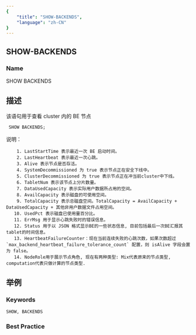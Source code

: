 ```yaml
---
{
    "title": "SHOW-BACKENDS",
    "language": "zh-CN"
}
---
```


<!--
Licensed to the Apache Software Foundation (ASF) under one
or more contributor license agreements.  See the NOTICE file
distributed with this work for additional information
regarding copyright ownership.  The ASF licenses this file
to you under the Apache License, Version 2.0 (the
"License"); you may not use this file except in compliance
with the License.  You may obtain a copy of the License at

  http://www.apache.org/licenses/LICENSE-2.0

Unless required by applicable law or agreed to in writing,
software distributed under the License is distributed on an
"AS IS" BASIS, WITHOUT WARRANTIES OR CONDITIONS OF ANY
KIND, either express or implied.  See the License for the
specific language governing permissions and limitations
under the License.
-->

## SHOW-BACKENDS

### Name

SHOW BACKENDS

## 描述

该语句用于查看 cluster 内的 BE 节点

```sql
 SHOW BACKENDS;
```

说明：

        1. LastStartTime 表示最近一次 BE 启动时间。
        2. LastHeartbeat 表示最近一次心跳。
        3. Alive 表示节点是否存活。
        4. SystemDecommissioned 为 true 表示节点正在安全下线中。
        5. ClusterDecommissioned 为 true 表示节点正在冲当前cluster中下线。
        6. TabletNum 表示该节点上分片数量。
        7. DataUsedCapacity 表示实际用户数据所占用的空间。
        8. AvailCapacity 表示磁盘的可使用空间。
        9. TotalCapacity 表示总磁盘空间。TotalCapacity = AvailCapacity + DataUsedCapacity + 其他非用户数据文件占用空间。
       10. UsedPct 表示磁盘已使用量百分比。
       11. ErrMsg 用于显示心跳失败时的错误信息。
       12. Status 用于以 JSON 格式显示BE的一些状态信息, 目前包括最后一次BE汇报其tablet的时间信息。
       13. HeartbeatFailureCounter：现在当前连续失败的心跳次数，如果次数超过 `max_backend_heartbeat_failure_tolerance_count` 配置，则 isAlive 字段会置为 false。
       14. NodeRole用于展示节点角色, 现在有两种类型: Mix代表原来的节点类型, computation代表只做计算的节点类型.

## 举例

### Keywords

    SHOW, BACKENDS

### Best Practice


